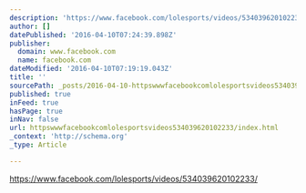 ```yaml
---
description: 'https://www.facebook.com/lolesports/videos/534039620102233/'
author: []
datePublished: '2016-04-10T07:24:39.898Z'
publisher:
  domain: www.facebook.com
  name: facebook.com
dateModified: '2016-04-10T07:19:19.043Z'
title: ''
sourcePath: _posts/2016-04-10-httpswwwfacebookcomlolesportsvideos534039620102233.md
published: true
inFeed: true
hasPage: true
inNav: false
url: httpswwwfacebookcomlolesportsvideos534039620102233/index.html
_context: 'http://schema.org'
_type: Article

---
```

https://www.facebook.com/lolesports/videos/534039620102233/